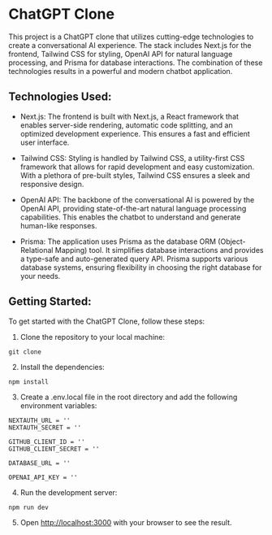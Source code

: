 # ChatGPT Clone

This project is a ChatGPT clone that utilizes cutting-edge technologies to create a conversational AI experience. The stack includes Next.js for the frontend, Tailwind CSS for styling, OpenAI API for natural language processing, and Prisma for database interactions. The combination of these technologies results in a powerful and modern chatbot application.

## Technologies Used:

- Next.js: The frontend is built with Next.js, a React framework that enables server-side rendering, automatic code splitting, and an optimized development experience. This ensures a fast and efficient user interface.

- Tailwind CSS: Styling is handled by Tailwind CSS, a utility-first CSS framework that allows for rapid development and easy customization. With a plethora of pre-built styles, Tailwind CSS ensures a sleek and responsive design.

- OpenAI API: The backbone of the conversational AI is powered by the OpenAI API, providing state-of-the-art natural language processing capabilities. This enables the chatbot to understand and generate human-like responses.

- Prisma: The application uses Prisma as the database ORM (Object-Relational Mapping) tool. It simplifies database interactions and provides a type-safe and auto-generated query API. Prisma supports various database systems, ensuring flexibility in choosing the right database for your needs.

## Getting Started:

To get started with the ChatGPT Clone, follow these steps:

1. Clone the repository to your local machine:

```
git clone
```

2. Install the dependencies:

```
npm install
```

3. Create a .env.local file in the root directory and add the following environment variables:

```
NEXTAUTH_URL = ''
NEXTAUTH_SECRET = ''

GITHUB_CLIENT_ID = ''
GITHUB_CLIENT_SECRET = ''

DATABASE_URL = ''

OPENAI_API_KEY = ''
```

4. Run the development server:

```
npm run dev
```

5. Open [http://localhost:3000](http://localhost:3000) with your browser to see the result.
